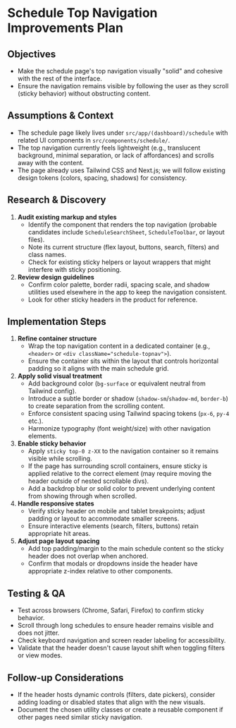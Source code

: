 # Schedule Top Navigation Improvements Plan

## Objectives
- Make the schedule page's top navigation visually "solid" and cohesive with the rest of the interface.
- Ensure the navigation remains visible by following the user as they scroll (sticky behavior) without obstructing content.

## Assumptions & Context
- The schedule page likely lives under `src/app/(dashboard)/schedule` with related UI components in `src/components/schedule/`.
- The top navigation currently feels lightweight (e.g., translucent background, minimal separation, or lack of affordances) and scrolls away with the content.
- The page already uses Tailwind CSS and Next.js; we will follow existing design tokens (colors, spacing, shadows) for consistency.

## Research & Discovery
1. **Audit existing markup and styles**
   - Identify the component that renders the top navigation (probable candidates include `ScheduleSearchSheet`, `ScheduleToolbar`, or layout files).
   - Note its current structure (flex layout, buttons, search, filters) and class names.
   - Check for existing sticky helpers or layout wrappers that might interfere with sticky positioning.
2. **Review design guidelines**
   - Confirm color palette, border radii, spacing scale, and shadow utilities used elsewhere in the app to keep the navigation consistent.
   - Look for other sticky headers in the product for reference.

## Implementation Steps
1. **Refine container structure**
   - Wrap the top navigation content in a dedicated container (e.g., `<header>` or `<div className="schedule-topnav">`).
   - Ensure the container sits within the layout that controls horizontal padding so it aligns with the main schedule grid.
2. **Apply solid visual treatment**
   - Add background color (`bg-surface` or equivalent neutral from Tailwind config).
   - Introduce a subtle border or shadow (`shadow-sm`/`shadow-md`, `border-b`) to create separation from the scrolling content.
   - Enforce consistent spacing using Tailwind spacing tokens (`px-6`, `py-4` etc.).
   - Harmonize typography (font weight/size) with other navigation elements.
3. **Enable sticky behavior**
   - Apply `sticky top-0 z-XX` to the navigation container so it remains visible while scrolling.
   - If the page has surrounding scroll containers, ensure sticky is applied relative to the correct element (may require moving the header outside of nested scrollable divs).
   - Add a backdrop blur or solid color to prevent underlying content from showing through when scrolled.
4. **Handle responsive states**
   - Verify sticky header on mobile and tablet breakpoints; adjust padding or layout to accommodate smaller screens.
   - Ensure interactive elements (search, filters, buttons) retain appropriate hit areas.
5. **Adjust page layout spacing**
   - Add top padding/margin to the main schedule content so the sticky header does not overlap when anchored.
   - Confirm that modals or dropdowns inside the header have appropriate z-index relative to other components.

## Testing & QA
- Test across browsers (Chrome, Safari, Firefox) to confirm sticky behavior.
- Scroll through long schedules to ensure header remains visible and does not jitter.
- Check keyboard navigation and screen reader labeling for accessibility.
- Validate that the header doesn't cause layout shift when toggling filters or view modes.

## Follow-up Considerations
- If the header hosts dynamic controls (filters, date pickers), consider adding loading or disabled states that align with the new visuals.
- Document the chosen utility classes or create a reusable component if other pages need similar sticky navigation.
